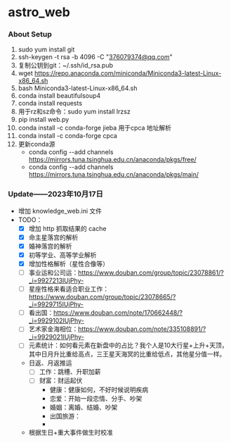# astro_web

### About Setup
1. sudo yum install git
2. ssh-keygen -t rsa -b 4096 -C "376079374@qq.com"
3. 复制公钥到git：~/.ssh/id_rsa.pub
4. wget https://repo.anaconda.com/miniconda/Miniconda3-latest-Linux-x86_64.sh
5. bash Miniconda3-latest-Linux-x86_64.sh
6. conda install beautifulsoup4
7. conda install requests
8. 用于rz和sz命令：sudo yum install lrzsz
9. pip install web.py
10. conda install -c conda-forge jieba 用于cpca 地址解析
11. conda install -c conda-forge cpca
12. 更新conda源
    - conda config --add channels https://mirrors.tuna.tsinghua.edu.cn/anaconda/pkgs/free/
    - conda config --add channels https://mirrors.tuna.tsinghua.edu.cn/anaconda/pkgs/main/


### Update——2023年10月17日
 - 增加 knowledge_web.ini 文件
 - TODO：
   + [x] 增加 http 抓取结果的 cache
   + [x] 命主星落宫的解析
   + [x] 婚神落宫的解析
   + [x] 初等学业、高等学业解析
   + [x] 增加性格解析（星性合像等）
   + [ ] 事业运和公司运：https://www.douban.com/group/topic/23078861/?_i=9927213IUjPhy-
   + [ ] 星座性格来看适合职业工作：https://www.douban.com/group/topic/23078665/?_i=9929715IUjPhy-
   + [ ] 看出国：https://www.douban.com/note/170662448/?_i=9929102IUjPhy-
   + [ ] 艺术家金海相位：https://www.douban.com/note/335108891/?_i=9929021IUjPhy-
   + [ ] 元素统计：如何看元素在新盘中的占比？我个人是10大行星+上升+天顶，其中日月升比重给高点，三王星天海冥的比重给低点，其他星分值一样。
   - 日返、月返推运
     - [ ] 工作：跳槽、升职加薪
     - [ ] 财富：财运起伏
       - 健康：健康如何，不好时候说明疾病
       - 恋爱：开始一段恋情、分手、吵架
       - 婚姻：离婚、结婚、吵架
       - 出国旅游：
       - 
   - 根据生日+重大事件做生时校准
